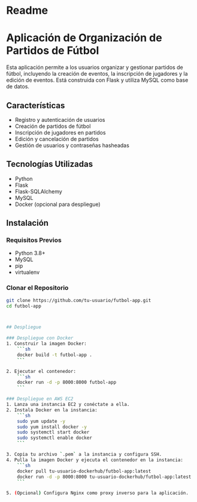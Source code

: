 # Readme
# Aplicación de Organización de Partidos de Fútbol

Esta aplicación permite a los usuarios organizar y gestionar partidos de fútbol, incluyendo la creación de eventos, la inscripción de jugadores y la edición de eventos. Está construida con Flask y utiliza MySQL como base de datos.

## Características
- Registro y autenticación de usuarios
- Creación de partidos de fútbol
- Inscripción de jugadores en partidos
- Edición y cancelación de partidos
- Gestión de usuarios y contraseñas hasheadas

## Tecnologías Utilizadas
- Python
- Flask
- Flask-SQLAlchemy
- MySQL
- Docker (opcional para despliegue)


## Instalación

### Requisitos Previos
- Python 3.8+
- MySQL
- pip
- virtualenv

### Clonar el Repositorio
```sh
git clone https://github.com/tu-usuario/futbol-app.git
cd futbol-app



## Despliegue

### Despliegue con Docker
1. Construir la imagen Docker:
    ```sh
    docker build -t futbol-app .
    ```

2. Ejecutar el contenedor:
    ```sh
    docker run -d -p 8000:8000 futbol-app
    ```

### Despliegue en AWS EC2
1. Lanza una instancia EC2 y conéctate a ella.
2. Instala Docker en la instancia:
    ```sh
    sudo yum update -y
    sudo yum install docker -y
    sudo systemctl start docker
    sudo systemctl enable docker
    ```

3. Copia tu archivo `.pem` a la instancia y configura SSH.
4. Pulla la imagen Docker y ejecuta el contenedor en la instancia:
    ```sh
    docker pull tu-usuario-dockerhub/futbol-app:latest
    docker run -d -p 8000:8000 tu-usuario-dockerhub/futbol-app:latest
    ```

5. (Opcional) Configura Nginx como proxy inverso para la aplicación.
